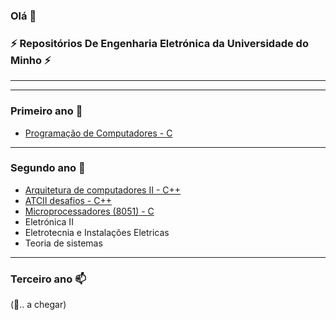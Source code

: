 ### Olá 👋


### ⚡ Repositórios De Engenharia Eletrónica da Universidade do Minho ⚡
__________________________________________________________________________
__________________________________________________________________________

### Primeiro ano 🤔

- [Programação de Computadores - C](https://github.com/ivancastro87970/invaders.c)

__________________________________________________________________________
### Segundo ano 🔭

- [Arquitetura de computadores II - C++](https://github.com/ivancastro87970/UMinho-atc2)
- [ATCII desafios - C++](https://github.com/ivancastro87970/Uminho-Desafios_atc2)
- [Microprocessadores (8051) - C](https://github.com/ivancastro87970/UMinho-MicroProcessadores-8051)
- Eletrónica II
- Eletrotecnia e Instalações Eletricas
- Teoria de sistemas
 
__________________________________________________________________________
### Terceiro ano 📫
(💬.. a chegar)
<!--
**ivancastro87970/ivancastro87970** is a ✨ _special_ ✨ repository because its `README.md` (this file) appears on your GitHub profile.
<!--
Here are some ideas to get you started:
<!--
- 🔭 I’m currently working on ...
- 🌱 I’m currently learning ...
- 👯 I’m looking to collaborate on ...
- 🤔 I’m looking for help with ...
- 💬 Ask me about ...
- 📫 How to reach me: ...
- 😄 Pronouns: ...
- ⚡ Fun fact: ...
-->
